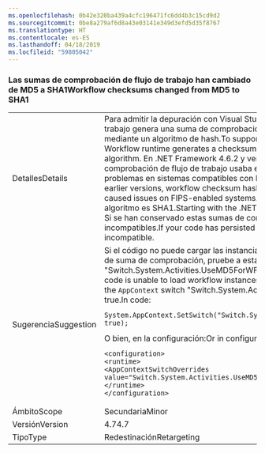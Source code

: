 ```yaml
---
ms.openlocfilehash: 0b42e320ba439a4cfc196471fc6dd4b3c15cd9d2
ms.sourcegitcommit: 0be8a279af6d8a43e03141e349d3efd5d35f8767
ms.translationtype: HT
ms.contentlocale: es-ES
ms.lasthandoff: 04/18/2019
ms.locfileid: "59805042"
---
```

### <a name="workflow-checksums-changed-from-md5-to-sha1"></a><span data-ttu-id="67645-101">Las sumas de comprobación de flujo de trabajo han cambiado de MD5 a SHA1</span><span class="sxs-lookup"><span data-stu-id="67645-101">Workflow checksums changed from MD5 to SHA1</span></span>

|   |   |
|---|---|
|<span data-ttu-id="67645-102">Detalles</span><span class="sxs-lookup"><span data-stu-id="67645-102">Details</span></span>|<span data-ttu-id="67645-103">Para admitir la depuración con Visual Studio, el tiempo de ejecución de flujo de trabajo genera una suma de comprobación para una instancia de flujo de trabajo mediante un algoritmo de hash.</span><span class="sxs-lookup"><span data-stu-id="67645-103">To support debugging with Visual Studio, the Workflow runtime generates a checksum for a workflow instance using a hashing algorithm.</span></span> <span data-ttu-id="67645-104">En .NET Framework 4.6.2 y versiones anteriores, el hash de suma de comprobación de flujo de trabajo usaba el algoritmo MD5, que causaba problemas en sistemas compatibles con FIPS.</span><span class="sxs-lookup"><span data-stu-id="67645-104">In the .NET Framework 4.6.2 and earlier versions, workflow checksum hashing used the MD5 algorithm, which caused issues on FIPS-enabled systems.</span></span> <span data-ttu-id="67645-105">A partir de .NET Framework 4.7, el algoritmo es SHA1.</span><span class="sxs-lookup"><span data-stu-id="67645-105">Starting with the .NET Framework 4.7, the algorithm is SHA1.</span></span> <span data-ttu-id="67645-106">Si se han conservado estas sumas de comprobación en el código, serán incompatibles.</span><span class="sxs-lookup"><span data-stu-id="67645-106">If your code has persisted these checksums, they will be incompatible.</span></span>|
|<span data-ttu-id="67645-107">Sugerencia</span><span class="sxs-lookup"><span data-stu-id="67645-107">Suggestion</span></span>|<span data-ttu-id="67645-108">Si el código no puede cargar las instancias de flujo de trabajo debido a un error de suma de comprobación, pruebe a establecer el modificador <code>AppContext</code> &quot;Switch.System.Activities.UseMD5ForWFDebugger&quot; en true. En el código:</span><span class="sxs-lookup"><span data-stu-id="67645-108">If your code is unable to load workflow instances due to a checksum failure, try setting the <code>AppContext</code> switch &quot;Switch.System.Activities.UseMD5ForWFDebugger&quot; to true.In code:</span></span><pre><code class="lang-csharp">System.AppContext.SetSwitch(&quot;Switch.System.Activities.UseMD5ForWFDebugger&quot;, true);&#13;&#10;</code></pre><span data-ttu-id="67645-109">O bien, en la configuración:</span><span class="sxs-lookup"><span data-stu-id="67645-109">Or in configuration:</span></span><pre><code class="lang-xml">&lt;configuration&gt;&#13;&#10;&lt;runtime&gt;&#13;&#10;&lt;AppContextSwitchOverrides value=&quot;Switch.System.Activities.UseMD5ForWFDebugger=true&quot; /&gt;&#13;&#10;&lt;/runtime&gt;&#13;&#10;&lt;/configuration&gt;&#13;&#10;</code></pre>|
|<span data-ttu-id="67645-110">Ámbito</span><span class="sxs-lookup"><span data-stu-id="67645-110">Scope</span></span>|<span data-ttu-id="67645-111">Secundaria</span><span class="sxs-lookup"><span data-stu-id="67645-111">Minor</span></span>|
|<span data-ttu-id="67645-112">Versión</span><span class="sxs-lookup"><span data-stu-id="67645-112">Version</span></span>|<span data-ttu-id="67645-113">4.7</span><span class="sxs-lookup"><span data-stu-id="67645-113">4.7</span></span>|
|<span data-ttu-id="67645-114">Tipo</span><span class="sxs-lookup"><span data-stu-id="67645-114">Type</span></span>|<span data-ttu-id="67645-115">Redestinación</span><span class="sxs-lookup"><span data-stu-id="67645-115">Retargeting</span></span>|
